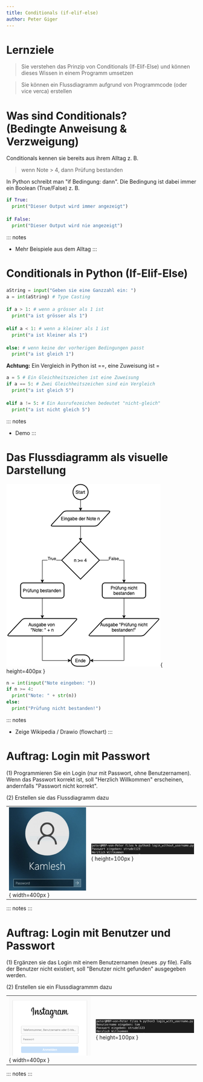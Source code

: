 ```yaml
---
title: Conditionals (if-elif-else)
author: Peter Giger
---
```


# Lernziele <i class="fas fa-bullseye"></i>

> Sie verstehen das Prinzip von Conditionals (If-Elif-Else) und können dieses Wissen in einem Programm umsetzen

> Sie können ein Flussdiagramm aufgrund von Programmcode (oder vice verca) erstellen

# Was sind Conditionals? <i class="fas fa-code-branch"></i><br> (Bedingte Anweisung & Verzweigung)

Conditionals kennen sie bereits aus ihrem Alltag z. B. 

> wenn Note > 4, dann Prüfung bestanden

In Python schreibt man "if Bedingung: dann". Die Bedingung ist dabei immer ein Boolean (True/False) z. B.

```python
if True:
  print("Dieser Output wird immer angezeigt")

if False:
  print("Dieser Output wird nie angezeigt")
```

::: notes
- Mehr Beispiele aus dem Alltag
:::


# Conditionals in Python (If-Elif-Else) <i class="fas fa-code-branch"></i>

```python
aString = input("Geben sie eine Ganzzahl ein: ")
a = int(aString) # Type Casting

if a > 1: # wenn a grösser als 1 ist
  print("a ist grösser als 1")

elif a < 1: # wenn a kleiner als 1 ist
  print("a ist kleiner als 1")

else: # wenn keine der vorherigen Bedingungen passt
  print("a ist gleich 1")
```

**Achtung:** Ein Vergleich in Python ist ==, eine Zuweisung ist =

```python
a = 5 # Ein Gleichheitszeichen ist eine Zuweisung
if a == 5: # Zwei Gleichheitszeichen sind ein Vergleich
  print("a ist gleich 5")

elif a != 5: # Ein Ausrufezeichen bedeutet "nicht-gleich"
  print("a ist nicht gleich 5")
```

::: notes
- Demo
:::


# Das Flussdiagramm als visuelle Darstellung <i class="fas fa-chart-pie"></i>

![](images/flussdiagramm.drawio.png){ height=400px }

```python
n = int(input("Note eingeben: "))
if n >= 4:
  print("Note: " + str(n))
else:
  print("Prüfung nicht bestanden!")
```

::: notes
- Zeige Wikipedia / Drawio (flowchart)
:::


# Auftrag: Login mit Passwort <i class="fas fa-shoe-prints"></i>

(1) Programmieren Sie ein Login (nur mit Passwort, ohne Benutzernamen). Wenn das Passwort korrekt ist, soll "Herzlich Willkommen" erscheinen, andernfalls "Passwort nicht korrekt".

(2) Erstellen sie das Flussdiagramm dazu

|||
| ----------------------------------- | ----------------------------------- |
| ![](images/windows_login.png){ width=400px } | ![](images/login_without_username.png){ height=100px } |

::: notes
:::


# Auftrag: Login mit Benutzer und Passwort <i class="fas fa-shoe-prints"></i>

(1) Ergänzen sie das Login mit einem Benutzernamen (neues .py file). Falls der Benutzer nicht existiert, soll "Benutzer nicht gefunden" ausgegeben werden.

(2) Erstellen sie ein Flussdiagrammm dazu

|||
| ----------------------------------- | ----------------------------------- |
| ![](images/instagram_login.png){ width=400px } | ![](images/login_with_username.png){ height=100px } |

::: notes
:::